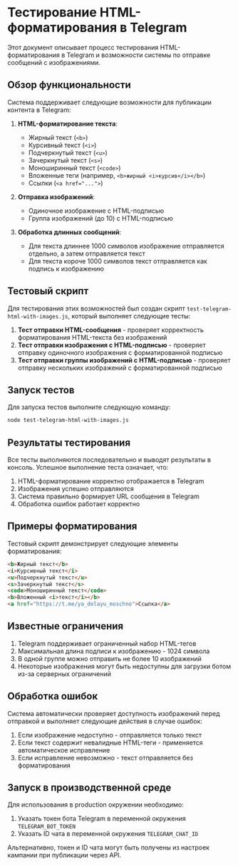 # Тестирование HTML-форматирования в Telegram

Этот документ описывает процесс тестирования HTML-форматирования в Telegram и возможности системы по отправке сообщений с изображениями.

## Обзор функциональности

Система поддерживает следующие возможности для публикации контента в Telegram:

1. **HTML-форматирование текста**:
   - Жирный текст (`<b>`)
   - Курсивный текст (`<i>`)
   - Подчеркнутый текст (`<u>`)
   - Зачеркнутый текст (`<s>`)
   - Моноширинный текст (`<code>`)
   - Вложенные теги (например, `<b>жирный <i>курсив</i></b>`)
   - Ссылки (`<a href="...">`)

2. **Отправка изображений**:
   - Одиночное изображение с HTML-подписью
   - Группа изображений (до 10) с HTML-подписью

3. **Обработка длинных сообщений**:
   - Для текста длиннее 1000 символов изображение отправляется отдельно, а затем отправляется текст
   - Для текста короче 1000 символов текст отправляется как подпись к изображению

## Тестовый скрипт

Для тестирования этих возможностей был создан скрипт `test-telegram-html-with-images.js`, который выполняет следующие тесты:

1. **Тест отправки HTML-сообщения** - проверяет корректность форматирования HTML-текста без изображений
2. **Тест отправки изображения с HTML-подписью** - проверяет отправку одиночного изображения с форматированной подписью
3. **Тест отправки группы изображений с HTML-подписью** - проверяет отправку нескольких изображений с форматированной подписью

## Запуск тестов

Для запуска тестов выполните следующую команду:

```bash
node test-telegram-html-with-images.js
```

## Результаты тестирования

Все тесты выполняются последовательно и выводят результаты в консоль. Успешное выполнение теста означает, что:

1. HTML-форматирование корректно отображается в Telegram
2. Изображения успешно отправляются
3. Система правильно формирует URL сообщения в Telegram
4. Обработка ошибок работает корректно

## Примеры форматирования

Тестовый скрипт демонстрирует следующие элементы форматирования:

```html
<b>Жирный текст</b>
<i>Курсивный текст</i>
<u>Подчеркнутый текст</u>
<s>Зачеркнутый текст</s>
<code>Моноширинный текст</code>
<b>Вложенный <i>текст</i></b>
<a href="https://t.me/ya_delayu_moschno">Ссылка</a>
```

## Известные ограничения

1. Telegram поддерживает ограниченный набор HTML-тегов
2. Максимальная длина подписи к изображению - 1024 символа
3. В одной группе можно отправить не более 10 изображений
4. Некоторые изображения могут быть недоступны для загрузки ботом из-за серверных ограничений

## Обработка ошибок

Система автоматически проверяет доступность изображений перед отправкой и выполняет следующие действия в случае ошибок:

1. Если изображение недоступно - отправляется только текст
2. Если текст содержит невалидные HTML-теги - применяется автоматическое исправление
3. Если исправление невозможно - текст отправляется без форматирования

## Запуск в производственной среде

Для использования в production окружении необходимо:

1. Указать токен бота Telegram в переменной окружения `TELEGRAM_BOT_TOKEN`
2. Указать ID чата в переменной окружения `TELEGRAM_CHAT_ID`

Альтернативно, токен и ID чата могут быть получены из настроек кампании при публикации через API.